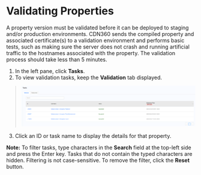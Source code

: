<!--?xml version="1.0" encoding="utf-8"?-->

# Validating Properties

A property version must be validated before it can be deployed to staging and/or production environments. CDN360 sends the compiled property and associated certificate(s) to a validation environment and performs basic tests, such as making sure the server does not crash and running artificial traffic to the hostnames associated with the property. The validation process should take less than 5 minutes.

1. In the left pane, click **Tasks**.
2. To view validation tasks, keep the **Validation** tab displayed.

> ![null](<../../resources/images/Validations_Overview.png>)
> 
3. Click an ID or task name to display the details for that property.

**Note:** To filter tasks, type characters in the **Search** field at the top-left side and press the Enter key. Tasks that do not contain the typed characters are hidden. Filtering is not case-sensitive. To remove the filter, click the **Reset** button.

